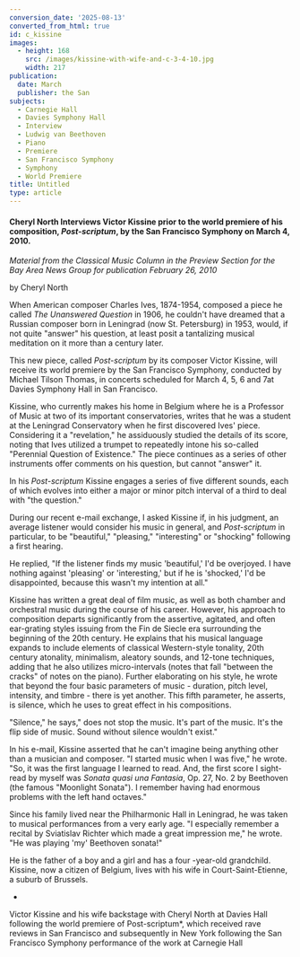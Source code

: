 ```yaml
---
conversion_date: '2025-08-13'
converted_from_html: true
id: c_kissine
images:
  - height: 168
    src: /images/kissine-with-wife-and-c-3-4-10.jpg
    width: 217
publication:
  date: March
  publisher: the San
subjects:
  - Carnegie Hall
  - Davies Symphony Hall
  - Interview
  - Ludwig van Beethoven
  - Piano
  - Premiere
  - San Francisco Symphony
  - Symphony
  - World Premiere
title: Untitled
type: article
---
```


#### **Cheryl North Interviews Victor Kissine prior to the world premiere of his composition, *Post-scriptum*, by the San Francisco Symphony on March 4, 2010.**

*Material from the Classical Music Column in the Preview Section for the Bay Area News Group for publication February 26, 2010*

by Cheryl North

When American composer Charles Ives, 1874-1954, composed a piece he called *The Unanswered Question* in 1906, he couldn't have dreamed that a Russian composer born in Leningrad (now St. Petersburg) in 1953, would, if not quite "answer" his question, at least posit a tantalizing musical meditation on it more than a century later.

 This new piece, called *Post-scriptum* by its composer Victor Kissine, will receive its world premiere by the San Francisco Symphony, conducted by Michael Tilson Thomas, in concerts scheduled for March 4, 5, 6 and 7at Davies Symphony Hall in San Francisco.

 Kissine, who currently makes his home in Belgium where he is a Professor of Music at two of its important conservatories, writes that he was a student at the Leningrad Conservatory when he first discovered Ives' piece. Considering it a "revelation," he assiduously studied the details of its score, noting that Ives utilized a trumpet to repeatedly intone his so-called "Perennial Question of Existence." The piece continues as a series of other instruments offer comments on his question, but cannot "answer" it.

 In his *Post-scriptum* Kissine engages a series of five different sounds, each of which evolves into either a major or minor pitch interval of a third to deal with "the question."

 During our recent e-mail exchange, I asked Kissine if, in his judgment, an average listener would consider his music in general, and *Post-scriptum* in particular, to be "beautiful," "pleasing," "interesting" or "shocking" following a first hearing.

 He replied, "If the listener finds my music 'beautiful,' I'd be overjoyed. I have nothing against 'pleasing' or 'interesting,' but if he is 'shocked,' I'd be disappointed, because this wasn't my intention at all."

 Kissine has written a great deal of film music, as well as both chamber and orchestral music during the course of his career. However, his approach to composition departs significantly from the assertive, agitated, and often ear-grating styles issuing from the Fin de Siecle era surrounding the beginning of the 20th century. He explains that his musical language expands to include elements of classical Western-style tonality, 20th century atonality, minimalism, aleatory sounds, and 12-tone techniques, adding that he also utilizes micro-intervals (notes that fall "between the cracks" of notes on the piano). Further elaborating on his style, he wrote that beyond the four basic parameters of music - duration, pitch level, intensity, and timbre - there is yet another. This fifth parameter, he asserts, is silence, which he uses to great effect in his compositions.

 "Silence," he says," does not stop the music. It's part of the music. It's the flip side of music. Sound without silence wouldn't exist."

 In his e-mail, Kissine asserted that he can't imagine being anything other than a musician and composer. "I started music when I was five," he wrote. "So, it was the first language I learned to read. And, the first score I sight-read by myself was *Sonata quasi una Fantasia*, Op. 27, No. 2 by Beethoven (the famous "Moonlight Sonata"). I remember having had enormous problems with the left hand octaves."

 Since his family lived near the Philharmonic Hall in Leningrad, he was taken to musical performances from a very early age. "I especially remember a recital by Sviatislav Richter which made a great impression me," he wrote. "He was playing 'my' Beethoven sonata!"

 He is the father of a boy and a girl and has a four -year-old grandchild. Kissine, now a citizen of Belgium, lives with his wife in Court-Saint-Etienne, a suburb of Brussels.

*

Victor Kissine and his wife backstage with Cheryl North at Davies Hall following the
world premiere of Post-scriptum*,
 which received rave reviews in San Francisco
and subsequently in New York following the San Francisco Symphony performance
 of the work at Carnegie Hall

